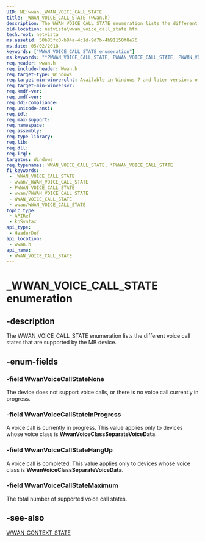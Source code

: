 ```yaml
---
UID: NE:wwan._WWAN_VOICE_CALL_STATE
title: _WWAN_VOICE_CALL_STATE (wwan.h)
description: The WWAN_VOICE_CALL_STATE enumeration lists the different voice call states that are supported by the MB device.
old-location: netvista\wwan_voice_call_state.htm
tech.root: netvista
ms.assetid: 50b85fc0-b84a-4c1d-9d7b-4b91150f8e76
ms.date: 05/02/2018
keywords: ["WWAN_VOICE_CALL_STATE enumeration"]
ms.keywords: "*PWWAN_VOICE_CALL_STATE, PWWAN_VOICE_CALL_STATE, PWWAN_VOICE_CALL_STATE enumeration pointer [Network Drivers Starting with Windows Vista], WWAN_VOICE_CALL_STATE, WWAN_VOICE_CALL_STATE enumeration [Network Drivers Starting with Windows Vista], WwanRef_65c4ae25-c50f-4527-95fd-043730c736e4.xml, WwanVoiceCallStateHangUp, WwanVoiceCallStateInProgress, WwanVoiceCallStateMaximum, WwanVoiceCallStateNone, _WWAN_VOICE_CALL_STATE, netvista.wwan_voice_call_state, wwan/PWWAN_VOICE_CALL_STATE, wwan/WWAN_VOICE_CALL_STATE, wwan/WwanVoiceCallStateHangUp, wwan/WwanVoiceCallStateInProgress, wwan/WwanVoiceCallStateMaximum, wwan/WwanVoiceCallStateNone"
req.header: wwan.h
req.include-header: Wwan.h
req.target-type: Windows
req.target-min-winverclnt: Available in Windows 7 and later versions of Windows.
req.target-min-winversvr: 
req.kmdf-ver: 
req.umdf-ver: 
req.ddi-compliance: 
req.unicode-ansi: 
req.idl: 
req.max-support: 
req.namespace: 
req.assembly: 
req.type-library: 
req.lib: 
req.dll: 
req.irql: 
targetos: Windows
req.typenames: WWAN_VOICE_CALL_STATE, *PWWAN_VOICE_CALL_STATE
f1_keywords:
 - _WWAN_VOICE_CALL_STATE
 - wwan/_WWAN_VOICE_CALL_STATE
 - PWWAN_VOICE_CALL_STATE
 - wwan/PWWAN_VOICE_CALL_STATE
 - WWAN_VOICE_CALL_STATE
 - wwan/WWAN_VOICE_CALL_STATE
topic_type:
 - APIRef
 - kbSyntax
api_type:
 - HeaderDef
api_location:
 - wwan.h
api_name:
 - WWAN_VOICE_CALL_STATE
---
```


# _WWAN_VOICE_CALL_STATE enumeration


## -description

The WWAN_VOICE_CALL_STATE enumeration lists the different voice call states that are supported by the
  MB device.

## -enum-fields

### -field WwanVoiceCallStateNone

The device does not support voice calls, or there is no voice call currently in progress.

### -field WwanVoiceCallStateInProgress

A voice call is currently in progress. This value applies only to devices whose voice class is 
     <b>WwanVoiceClassSeparateVoiceData</b>.

### -field WwanVoiceCallStateHangUp

A voice call is completed. This value applies only to devices whose voice class is 
     <b>WwanVoiceClassSeparateVoiceData</b>.

### -field WwanVoiceCallStateMaximum

The total number of supported voice call states.

## -see-also

<a href="https://docs.microsoft.com/windows-hardware/drivers/ddi/wwan/ns-wwan-_wwan_context_state">WWAN_CONTEXT_STATE</a>

